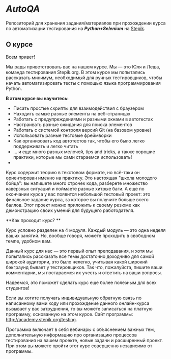 # _AutoQA_
Репозиторий для хранения задания/материалов при прохождении курса по автоматизации тестирования на _**Python+Selenium**_ на [Stepik][Stepik-url].

[Stepik-url]: https://stepik.org/course/575

## О курсе ##
Всем привет! 

Мы рады приветствовать вас на нашем курсе. Мы — это Юля и Леша, команда тестирования Stepik.org. В этом курсе мы попытались рассказать минимум, необходимый для ручных тестировщиков, чтобы начать автоматизировать тесты с помощью языка программирования Python. 

**В этом курсе вы научитесь:** 

- Писать простые скрипты для взаимодействия с браузером 
- Находить самые разные элементы на веб-страницах
- Работать с предупреждениями и разными окнами в автотестах 
- Настраивать разные ожидания для поиска элементов
- Работать с системой контроля версий Git (на базовом уровне)
- Использовать разные тестовые фреймворки 
- Как организовать код автотестов так, чтобы его было легко поддерживать и легко читать
- ... и еще много разных мелочей, tips and tricks, а также хорошие практики, которые мы сами стараемся использовать!
- 
Курс содержит теорию в текстовом формате, но всё-таки он ориентирован именно на практику. Это настоящая "школа молодого бойца": вы напишете много строчек кода, разберете множество каверзных ситуаций и поймаете разные хитрые баги. А еще по окончании курса у вас появится небольшой тестовый проект: это финальное задание курса, за которое вы получите больше всего баллов. Этот проект можно приложить к своему резюме как демонстрацию своих умений для будущего работодателя.

**Как проходит курс? **

Курс условно разделен на 4 модуля. Каждый модуль — это одна неделя ваших занятий. Но, вообще говоря, можете проходить в свободном темпе, удобном вам. 

Данный курс для нас — это первый опыт преподавания, и хотя мы попытались рассказать все темы достаточно доходчиво для самой широкой аудитории, это было нелегко, учитывая какой широкий бэкграунд бывает у тестировщиков. Так что, пожалуйста, пишите ваши комментарии, мы постараемся их учесть и ответить на ваши вопросы. 

Надеемся, это поможет сделать курс еще более полезным для всех студентов! 

Если вы хотите получать индивидуальную обратную связь по написанному вами коду или прохождение данного онлайн-курса вызывает у вас затруднения, то вы можете записаться на платную программу, основанную на этом курсе. Сайт программы: http://academy.stepik.org/testing.

Программа включает в себя вебинары с объяснением важных тем, дополнительную информацию про организацию процессов тестирования на вашем проекте, новые задачи и расширенный проект. При этом вы можете пройти этот курс совершенно независимо от программы.
